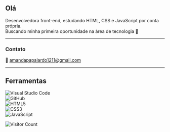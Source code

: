 ## Olá

Desenvolvedora front-end, estudando HTML, CSS e JavaScript por conta própria.  
Buscando minha primeira oportunidade na área de tecnologia 🚀

---

### Contato  
📧 amandapapalardo1211@gmail.com 


---
## Ferramentas

![Visual Studio Code](https://img.shields.io/badge/-VS%20Code-007ACC?style=for-the-badge&logo=visual-studio-code&logoColor=white)  
![GitHub](https://img.shields.io/badge/-GitHub-181717?style=for-the-badge&logo=github&logoColor=white)    
![HTML5](https://img.shields.io/badge/-HTML5-E34F26?style=for-the-badge&logo=html5&logoColor=white)  
![CSS3](https://img.shields.io/badge/-CSS3-1572B6?style=for-the-badge&logo=css3&logoColor=white)  
![JavaScript](https://img.shields.io/badge/-JavaScript-F7DF1E?style=for-the-badge&logo=javascript&logoColor=black)

![Visitor Count](https://profile-counter.glitch.me/amandapapalardo/count.svg)



